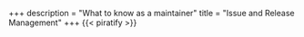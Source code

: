 +++
description = "What to know as a maintainer"
title = "Issue and Release Management"
+++
{{< piratify >}}